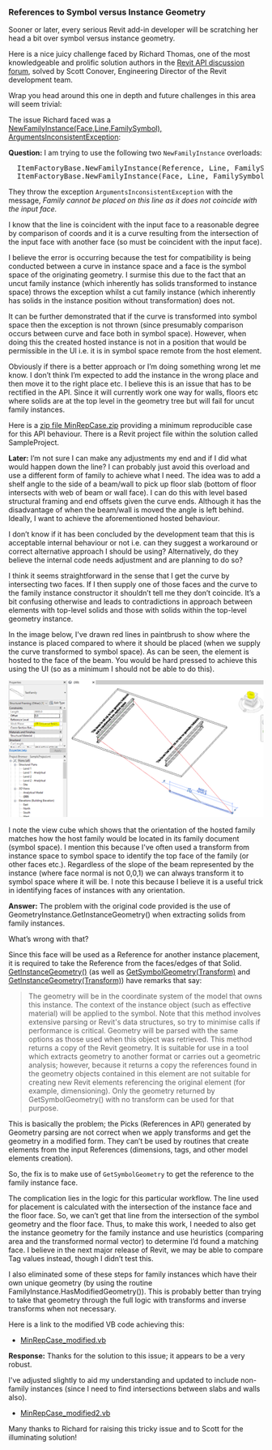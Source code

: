<head>
<meta http-equiv="Content-Type" content="text/html; charset=utf-8">
<link rel="stylesheet" type="text/css" href="bc.css">
<script src="https://cdn.rawgit.com/google/code-prettify/master/loader/run_prettify.js" type="text/javascript"></script>
</head>

<!---

- REVIT-159855 [NewFamilyInstance ArgumentsInconsistentException line does not coincide with input face]
  https://forums.autodesk.com/t5/revit-api-forum/newfamilyinstance-face-line-familysymbol/m-p/9367327
  GetInstanceGeometry versus GetSymbolGeometry with references
  /a/case/sfdc/REVIT-159855/attach/
  Q: Whilst using the following NewFamilyInstance overloads:
  ItemFactoryBase.NewFamilyInstance(Reference, Line, FamilySymbol)
  ItemFactoryBase.NewFamilyInstance(Face, Line, FamilySymbol)
  I am getting the exception ArgumentsInconsistentException with message “Family cannot be placed on this line as it does not coincide with the input face.”
  I know that the line is coincident with the input face to a reasonable degree by comparison of coords and it is a curve resulting from the intersection of the input face with another face (so must be coincident with the input face).
  I believe the error is occurring because the test for compatibility is being conducted between a curve in instance space and a face is the symbol space of the originating geometry. I surmise this due to the fact that an uncut family instance (which inherently has solids transformed to instance space) throws the exception whilst a cut family instance (which inherently has solids in the instance position without transformation) does not.
  It can be further demonstrated that if the curve is transformed into symbol space then the exception is not thrown (since presumably comparison occurs between curve and face both in symbol space). However, when doing this the created hosted instance is not in a position that would be permissible in the UI i.e. it is in symbol space remote from the host element.
  Obviously if there is a better approach or I’m doing something wrong let me know. I don’t think I’m expected to add the instance in the wrong place and then move it to the right place etc. I believe this is an issue that has to be rectified in the API. Since it will currently work one way for walls, floors etc where solids are at the top level in the geometry tree but will fail for uncut family instances.
  A: The problem with the original code provided is the use of GeometryInstance.GetInstanceGeometry() when extracting solids from family instances.  What’s wrong with that?  Since this face will be used as a Reference for another instance placement, it is required to take the Reference from the faces/edges of that Solid.  GetInstanceGeometry() (as well as GetSymbolGeometry(Transform) and GetInstanceGeometry(Transform) ) have remarks that say:
  The geometry will be in the coordinate system of the model that owns this instance. The context of the instance object (such as effective material) will be applied to the symbol. Note that this method involves extensive parsing or Revit's data structures, so try to minimise calls if performance is critical. Geometry will be parsed with the same options as those used when this object was retrieved. This method returns a copy of the Revit geometry. It is suitable for use in a tool which extracts geometry to another format or carries out a geometric analysis; however, because it returns a copy the references found in the geometry objects contained in this element are not suitable for creating new Revit elements referencing the original element (for example, dimensioning). Only the geometry returned by GetSymbolGeometry() with no transform can be used for that purpose.
  This is basically the problem; the Picks (References in API) generated by Geometry parsing are not correct when we apply transforms and get the geometry in a modified form.  They can’t be used by routines that create elements from the input References (dimensions, tags, and other model elements creation).
  So, the fix is to make use of GetSymbolGeometry() to get the reference to the family instance face.  
  The complication lies in the logic for this particular workflow.  The line used for placement is calculated with the intersection of the instance face and the floor face.  So, we can’t get that line from the intersection of the symbol geometry and the floor face.  Thus, to make this work, I needed to also get the instance geometry for the family instance and use heuristics (comparing area and the transformed normal vector) to determine I’d found a matching face.  I believe in the next major release of Revit, we may be able to compare Tag values instead, though I didn’t test this.
  I also eliminated some of these steps for family instances which have their own unique geometry (by using the routine FamilyInstance.HasModifiedGeometry()).  This is probably better than trying to take that geometry through the full logic with transforms and inverse transforms when not necessary.
  Response: Thanks for the solution to this issue; it appears to be a very robust.  I've adjusted slightly to aid my understanding and updated to include non-family instances (since I need to find intersections between slabs and walls also).

twitter:

In-depth analysis of retrieving references from symbol versus instance geometry when placing an instance on a line in the #RevitAPI @AutodeskForge @AutodeskRevit #bim #DynamoBim #ForgeDevCon https://bit.ly/refstosymbolinstance

Sooner or later, every serious Revit add-in developer will be scratching her head a bit over symbol versus instance geometry.
Here is a nice juicy challenge...
Wrap you head around this one in depth and future challenges in this area will seem trivial.
Retrieving references from symbol versus instance geometry when placing an instance on a line throws an <code>ArgumentsInconsistentException</code>...
 
&ndash; 
...

linkedin:

#bim #DynamoBim #ForgeDevCon #Revit #API #IFC #SDK #AI #VisualStudio #Autodesk #AEC #adsk

the [Revit API discussion forum](http://forums.autodesk.com/t5/revit-api-forum/bd-p/160) thread

<center>
<img src="img/" alt="" title="" width="600"/>
<p style="font-size: 80%; font-style:italic"></p>
</center>

-->

### References to Symbol versus Instance Geometry

Sooner or later, every serious Revit add-in developer will be scratching her head a bit over symbol versus instance geometry.

Here is a nice juicy challenge faced by Richard Thomas, one of the most knowledgeable and prolific solution authors in
the [Revit API discussion forum](http://forums.autodesk.com/t5/revit-api-forum/bd-p/160),
solved by Scott Conover, Engineering Director of the Revit development team.

Wrap you head around this one in depth and future challenges in this area will seem trivial:

The issue Richard faced was
a [NewFamilyInstance(Face,Line,FamilySymbol), ArgumentsInconsistentException](https://forums.autodesk.com/t5/revit-api-forum/newfamilyinstance-face-line-familysymbol/m-p/9367327):

**Question:** I am trying to use the following two `NewFamilyInstance` overloads:

<pre>
  ItemFactoryBase.NewFamilyInstance(Reference, Line, FamilySymbol)
  ItemFactoryBase.NewFamilyInstance(Face, Line, FamilySymbol)
</pre>

They throw the exception `ArgumentsInconsistentException` with the message, *Family cannot be placed on this line as it does not coincide with the input face.*

I know that the line is coincident with the input face to a reasonable degree by comparison of coords and it is a curve resulting from the intersection of the input face with another face (so must be coincident with the input face).

I believe the error is occurring because the test for compatibility is being conducted between a curve in instance space and a face is the symbol space of the originating geometry. I surmise this due to the fact that an uncut family instance (which inherently has solids transformed to instance space) throws the exception whilst a cut family instance (which inherently has solids in the instance position without transformation) does not.

It can be further demonstrated that if the curve is transformed into symbol space then the exception is not thrown (since presumably comparison occurs between curve and face both in symbol space). However, when doing this the created hosted instance is not in a position that would be permissible in the UI i.e. it is in symbol space remote from the host element.

Obviously if there is a better approach or I’m doing something wrong let me know. I don’t think I’m expected to add the instance in the wrong place and then move it to the right place etc. I believe this is an issue that has to be rectified in the API. Since it will currently work one way for walls, floors etc where solids are at the top level in the geometry tree but will fail for uncut family instances.

Here is a [zip file MinRepCase.zip](zip/rpt_MinRepCase.zip) providing a minimum reproducible case for this API behaviour.
There is a Revit project file within the solution called SampleProject.

**Later:** I’m not sure I can make any adjustments my end and if I did what would happen down the line? I can probably just avoid this overload and use a different form of family to achieve what I need. The idea was to add a shelf angle to the side of a beam/wall to pick up floor slab (bottom of floor intersects with web of beam or wall face). I can do this with level based structural framing and end offsets given the curve ends. Although it has the disadvantage of when the beam/wall is moved the angle is left behind. Ideally, I want to achieve the aforementioned hosted behaviour.

I don’t know if it has been concluded by the development team that this is acceptable internal behaviour or not i.e. can they suggest a workaround or correct alternative approach I should be using? Alternatively, do they believe the internal code needs adjustment and are planning to do so?

I think it seems straightforward in the sense that I get the curve by intersecting two faces. If I then supply one of those faces and the curve to the family instance constructor it shouldn’t tell me they don’t coincide. It’s a bit confusing otherwise and leads to contradictions in approach between elements with top-level solids and those with solids within the top-level geometry instance.

In the image below, I've drawn red lines in paintbrush to show where the instance is placed compared to where it should be placed (when we supply the curve transformed to symbol space). As can be seen, the element is hosted to the face of the beam. You would be hard pressed to achieve this using the UI (so as a minimum I should not be able to do this).

<center>
<img src="img/fi_placement.png" alt="Family instance placement" title="Family instance placement" width="800"/> <!-- 1150 -->
</center>

I note the view cube which shows that the orientation of the hosted family matches how the host family would be located in its family document (symbol space). I mention this because I've often used a transform from instance space to symbol space to identify the top face of the family (or other faces etc.). Regardless of the slope of the beam represented by the instance (where face normal is not 0,0,1) we can always transform it to symbol space where it will be. I note this because I believe it is a useful trick in identifying faces of instances with any orientation.

**Answer:** The problem with the original code provided is the use of GeometryInstance.GetInstanceGeometry() when extracting solids from family instances.

What’s wrong with that?

Since this face will be used as a Reference for another instance placement, it is required to take the Reference from the faces/edges of that Solid.
[GetInstanceGeometry()](https://www.revitapidocs.com/2020/22d4a5d4-dfc2-7227-2cae-b989729696ec.htm) (as well as
[GetSymbolGeometry(Transform)](https://www.revitapidocs.com/2020/6de9b5fd-682f-ffa0-5e49-84b1d227d606.htm) and
[GetInstanceGeometry(Transform)](https://www.revitapidocs.com/2020/d5aad2b5-3211-3800-9f1e-1af921e73902.htm))
have remarks that say:

> The geometry will be in the coordinate system of the model that owns this instance. The context of the instance object (such as effective material) will be applied to the symbol. Note that this method involves extensive parsing or Revit's data structures, so try to minimise calls if performance is critical. Geometry will be parsed with the same options as those used when this object was retrieved. This method returns a copy of the Revit geometry. It is suitable for use in a tool which extracts geometry to another format or carries out a geometric analysis; however, because it returns a copy the references found in the geometry objects contained in this element are not suitable for creating new Revit elements referencing the original element (for example, dimensioning). Only the geometry returned by GetSymbolGeometry() with no transform can be used for that purpose.

This is basically the problem; the Picks (References in API) generated by Geometry parsing are not correct when we apply transforms and get the geometry in a modified form.  They can’t be used by routines that create elements from the input References (dimensions, tags, and other model elements creation).

So, the fix is to make use of `GetSymbolGeometry` to get the reference to the family instance face.  

The complication lies in the logic for this particular workflow.  The line used for placement is calculated with the intersection of the instance face and the floor face.  So, we can’t get that line from the intersection of the symbol geometry and the floor face.  Thus, to make this work, I needed to also get the instance geometry for the family instance and use heuristics (comparing area and the transformed normal vector) to determine I’d found a matching face.  I believe in the next major release of Revit, we may be able to compare Tag values instead, though I didn’t test this.

I also eliminated some of these steps for family instances which have their own unique geometry (by using the routine FamilyInstance.HasModifiedGeometry()).  This is probably better than trying to take that geometry through the full logic with transforms and inverse transforms when not necessary.

Here is a link to the modified VB code achieving this:

- [MinRepCase_modified.vb](zip/rpt_MinRepCase_modified_vb.txt)

**Response:** Thanks for the solution to this issue; it appears to be a very robust.

I've adjusted slightly to aid my understanding and updated to include non-family instances (since I need to find intersections between slabs and walls also).

- [MinRepCase_modified2.vb](zip/rpt_MinRepCase_modified2_vb.txt)

Many thanks to Richard for raising this tricky issue and to Scott for the illuminating solution!
